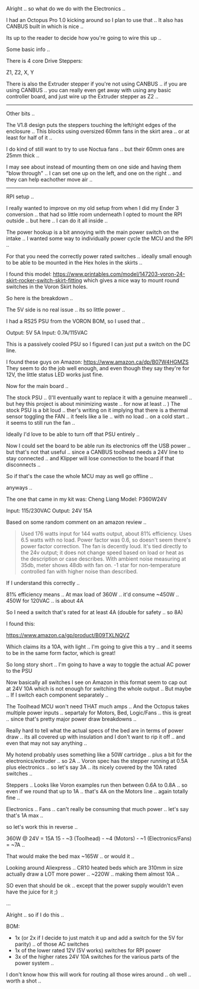 Alright .. so what do we do with the Electronics .. 

I had an Octopus Pro 1.0 kicking around so I plan to use that .. 
It also has CANBUS built in which is nice .. 

Its up to the reader to decide how you're going to wire this up .. 

Some basic info .. 

There is 4 core Drive Steppers:

Z1, Z2, X, Y

There is also the Extruder stepper if you're not using CANBUS .. if you are using CANBUS .. you can really even get away with using any basic controller board, and just wire up the Extruder stepper as Z2 .. 

---

Other bits .. 

The V1.8 design puts the steppers touching the left/right edges of the enclosure .. This blocks using oversized 60mm fans in the skirt area .. or at least for half of it .. 

I do kind of still want to try to use Noctua fans .. but their 60mm ones are 25mm thick .. 

I may see about instead of mounting them on one side and having them "blow through" .. I can set one up on the left, and one on the right .. and they can help eachother move air .. 

---

RPI setup .. 

I really wanted to improve on my old setup from when I did my Ender 3 conversion .. that had so little room underneath I opted to mount the RPI outside .. but here .. I can do it all inside .. 

The power hookup is a bit annoying with the main power switch on the intake .. I wanted some way to individually power cycle the MCU and the RPI .. 

For that you need the correctly power rated switches .. ideally small enough to be able to be mounted in the Hex holes in the skirts .. 

I found this model: https://www.printables.com/model/147203-voron-24-skirt-rocker-switch-skirt-fitting which gives a nice way to mount round switches in the Voron Skirt holes.

So here is the breakdown .. 

The 5V side is no real issue .. its so little power .. 

I had a RS25 PSU from the VORON BOM, so I used that .. 

Output: 5V 5A
Input: 0.7A/115VAC

This is a passively cooled PSU so I figured I can just put a switch on the DC line.

I found these guys on Amazon: https://www.amazon.ca/dp/B07W4HGMZS They seem to do the job well enough, and even though they say they're for 12V, the little status LED works just fine.

Now for the main board .. 

The stock PSU .. (I'll eventually want to replace it with a genuine meanwell .. but hey this project is about minimizing waste .. for now at least .. )
The stock PSU is a bit loud .. ther's writing on it implying that there is a thermal sensor toggling the FAN .. it feels like a lie .. with no load .. on a cold start .. it seems to still run the fan .. 

Ideally I'd love to be able to turn off that PSU entirely .. 

Now I could set the board to be able run its electronics off the USB power .. but that's not that useful .. since a CANBUS toolhead needs a 24V line to stay connected .. and Klipper will lose connection to the board if that disconnects .. 

So if that's the case the whole MCU may as well go offline .. 

anyways .. 

The one that came in my kit was:
Cheng Liang
Model: P360W24V

Input: 115/230VAC
Output: 24V 15A

Based on some random comment on an amazon review .. 

> Used 176 watts input for 144 watts output, about 81% efficiency.
> Uses 6.5 watts with no load.
> Power factor was 0.6, so doesn't seem there's power factor correction.
> The fan is decently loud. It's tied directly to the 24v output; it does not change speed based on load or heat as the description or case describes. With ambient noise measuring at 35db, meter shows 48db with fan on. -1 star for non-temperature controlled fan with higher noise than described.

If I understand this correctly .. 

81% efficiency means .. 
At max load of 360W .. it'd consume ~450W .. 
450W for 120VAC .. is about 4A

So I need a switch that's rated for at least 4A (double for safety .. so 8A)

I found this:

https://www.amazon.ca/gp/product/B09TXLNQVZ

Which claims its a 10A, with light .. I'm going to give this a try .. and it seems to be in the same form factor, which is great!

So long story short .. I'm going to have a way to toggle the actual AC power to the PSU

Now basically all switches I see on Amazon in this format seem to cap out at 24V 10A which is not enough for switching the whole output .. 
But maybe .. If I switch each component separately .. 

The Toolhead MCU won't need THAT much amps .. 
And the Octopus takes multiple power inputs .. separtaly for Motors, Bed, Logic/Fans .. this is great .. since that's pretty major power draw breakdowns .. 

Really hard to tell what the actual specs of the bed are in terms of power draw .. its all covered up with insulation and I don't want to rip it off .. and even that may not say anything .. 

My hotend probably uses something like a 50W cartridge .. plus a bit for the electronics/extruder .. so 2A .. Voron spec has the stepper running at 0.5A plus electronics .. so let's say 3A .. its nicely covered by the 10A rated switches .. 

Steppers .. 
Looks like Voron examples run then between 0.6A to 0.8A .. so even if we round that up to 1A .. that's 4A on the Motors line .. again totally fine .. 

Electronics .. Fans .. can't really be consuming that much power .. let's say that's 1A max .. 

so let's work this in reverse .. 

360W @ 24V = 15A
15 - ~3 (Toolhead) - ~4 (Motors) - ~1 (Electronics/Fans) = ~7A .. 

That would make the bed max ~165W .. or would it .. 

Looking around Aliexpress .. CR10 heated beds which are 310mm in size actually draw a LOT more power .. ~220W .. making them almost 10A .. 

SO even that should be ok .. except that the power supply wouldn't even have the juice for it ;)

...

Alright .. so if I do this .. 

BOM:

* 1x (or 2x if I decide to just match it up and add a switch for the 5V for parity) .. of those AC switches
* 1x of the lower rated 12V (5V works) switches for RPI power
* 3x of the higher rates 24V 10A switches for the various parts of the power system .. 

I don't know how this will work for routing all those wires around .. oh well .. worth a shot .. 

